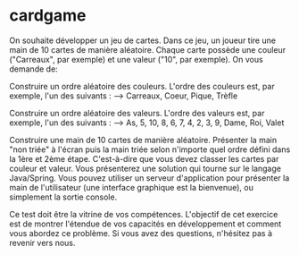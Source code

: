 # cardgame
On souhaite développer un jeu de cartes.
Dans ce jeu, un joueur tire une main de 10 cartes de manière aléatoire.
Chaque carte possède une couleur ("Carreaux", par exemple) et une valeur ("10", par exemple).
On vous demande de:

Construire un ordre aléatoire des couleurs. L'ordre des couleurs est, par exemple, l'un des suivants :
--> Carreaux, Coeur, Pique, Trèfle

Construire un ordre aléatoire des valeurs. L'ordre des valeurs est, par exemple, l'un des suivants :
--> As, 5, 10, 8, 6, 7, 4, 2, 3, 9, Dame, Roi, Valet

Construire une main de 10 cartes de manière aléatoire.
Présenter la main "non triée" à l'écran puis la main triée selon n'importe quel ordre défini dans la 1ère et 2ème étape. C'est-à-dire que vous devez classer les cartes par couleur et valeur.
Vous présenterez une solution qui tourne sur le langage Java/Spring.
Vous pouvez utiliser un serveur d'application pour présenter la main de l'utilisateur (une interface graphique est la bienvenue), ou simplement la sortie console.


Ce test doit être la vitrine de vos compétences. L'objectif de cet exercice est de montrer l'étendue de vos capacités en développement et comment vous abordez ce problème. Si vous avez des questions, n'hésitez pas à revenir vers nous.

